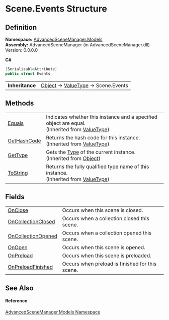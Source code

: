 # Scene.Events Structure




## Definition
**Namespace:** <a href="N_AdvancedSceneManager_Models">AdvancedSceneManager.Models</a>  
**Assembly:** AdvancedSceneManager (in AdvancedSceneManager.dll) Version: 0.0.0.0

**C#**
``` C#
[SerializableAttribute]
public struct Events
```

<table><tr><td><strong>Inheritance</strong></td><td><a href="https://learn.microsoft.com/dotnet/api/system.object" target="_blank" rel="noopener noreferrer">Object</a>  →  <a href="https://learn.microsoft.com/dotnet/api/system.valuetype" target="_blank" rel="noopener noreferrer">ValueType</a>  →  Scene.Events</td></tr>
</table>



## Methods
<table>
<tr>
<td><a href="https://learn.microsoft.com/dotnet/api/system.valuetype.equals" target="_blank" rel="noopener noreferrer">Equals</a></td>
<td>Indicates whether this instance and a specified object are equal.<br />(Inherited from <a href="https://learn.microsoft.com/dotnet/api/system.valuetype" target="_blank" rel="noopener noreferrer">ValueType</a>)</td></tr>
<tr>
<td><a href="https://learn.microsoft.com/dotnet/api/system.valuetype.gethashcode" target="_blank" rel="noopener noreferrer">GetHashCode</a></td>
<td>Returns the hash code for this instance.<br />(Inherited from <a href="https://learn.microsoft.com/dotnet/api/system.valuetype" target="_blank" rel="noopener noreferrer">ValueType</a>)</td></tr>
<tr>
<td><a href="https://learn.microsoft.com/dotnet/api/system.object.gettype" target="_blank" rel="noopener noreferrer">GetType</a></td>
<td>Gets the <a href="https://learn.microsoft.com/dotnet/api/system.type" target="_blank" rel="noopener noreferrer">Type</a> of the current instance.<br />(Inherited from <a href="https://learn.microsoft.com/dotnet/api/system.object" target="_blank" rel="noopener noreferrer">Object</a>)</td></tr>
<tr>
<td><a href="https://learn.microsoft.com/dotnet/api/system.valuetype.tostring" target="_blank" rel="noopener noreferrer">ToString</a></td>
<td>Returns the fully qualified type name of this instance.<br />(Inherited from <a href="https://learn.microsoft.com/dotnet/api/system.valuetype" target="_blank" rel="noopener noreferrer">ValueType</a>)</td></tr>
</table>

## Fields
<table>
<tr>
<td><a href="F_AdvancedSceneManager_Models_Scene_Events_OnClose">OnClose</a></td>
<td>Occurs when this scene is closed.</td></tr>
<tr>
<td><a href="F_AdvancedSceneManager_Models_Scene_Events_OnCollectionClosed">OnCollectionClosed</a></td>
<td>Occurs when a collection closed this scene.</td></tr>
<tr>
<td><a href="F_AdvancedSceneManager_Models_Scene_Events_OnCollectionOpened">OnCollectionOpened</a></td>
<td>Occurs when a collection opened this scene.</td></tr>
<tr>
<td><a href="F_AdvancedSceneManager_Models_Scene_Events_OnOpen">OnOpen</a></td>
<td>Occurs when this scene is opened.</td></tr>
<tr>
<td><a href="F_AdvancedSceneManager_Models_Scene_Events_OnPreload">OnPreload</a></td>
<td>Occurs when this scene is preloaded.</td></tr>
<tr>
<td><a href="F_AdvancedSceneManager_Models_Scene_Events_OnPreloadFinished">OnPreloadFinished</a></td>
<td>Occurs when preload is finished for this scene.</td></tr>
</table>

## See Also


#### Reference
<a href="N_AdvancedSceneManager_Models">AdvancedSceneManager.Models Namespace</a>  
